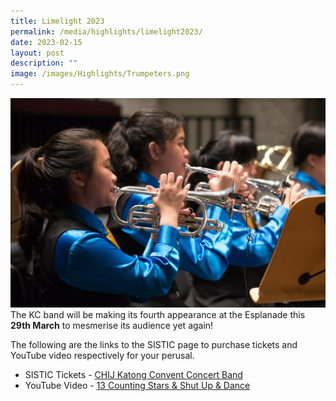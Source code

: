 ```yaml
---
title: Limelight 2023
permalink: /media/highlights/limelight2023/
date: 2023-02-15
layout: post
description: ""
image: /images/Highlights/Trumpeters.png
---
```

![](/images/Highlights/Trumpeters.png)
The KC band will be making its fourth appearance at the Esplanade this **29th March** to mesmerise its audience yet again! 

The following are the links to the SISTIC page to purchase tickets and YouTube video respectively for your perusal. <br>
* SISTIC Tickets - [CHIJ Katong Convent Concert Band](https://www.esplanade.com/whats-on/festivals-and-series/series/2023/limelight/chij-katong-convent-concert-band#synopsis)
* YouTube Video - [13 Counting Stars & Shut Up & Dance](https://youtu.be/lPMR1VyU0-o)